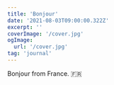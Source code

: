 ```yaml
---
title: 'Bonjour'
date: '2021-08-03T09:00:00.322Z'
excerpt: ''
coverImage: '/cover.jpg'
ogImage:
  url: '/cover.jpg'
tag: 'journal'
---
```


Bonjour from France. 🇫🇷
